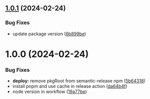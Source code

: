 ## [1.0.1](https://github.com/nicorickert/ui/compare/v1.0.0...v1.0.1) (2024-02-24)


### Bug Fixes

* update package version ([6b899be](https://github.com/nicorickert/ui/commit/6b899bec004017570924f80bc8e99aa779370336))

# 1.0.0 (2024-02-24)


### Bug Fixes

* **deploy:** remove pkgRoot from semantic-release npm ([5b64318](https://github.com/nicorickert/ui/commit/5b643182d4dbc204b8aef081cf5b0069ab58fb33))
* install pnpm and use cache in release action ([da64b4f](https://github.com/nicorickert/ui/commit/da64b4fc133d33b6af0458eb7b9a0462c3f4f960))
* node version in workflow ([19a77be](https://github.com/nicorickert/ui/commit/19a77be04fc26c1695e6b843659fc01cc6f16a2d))
